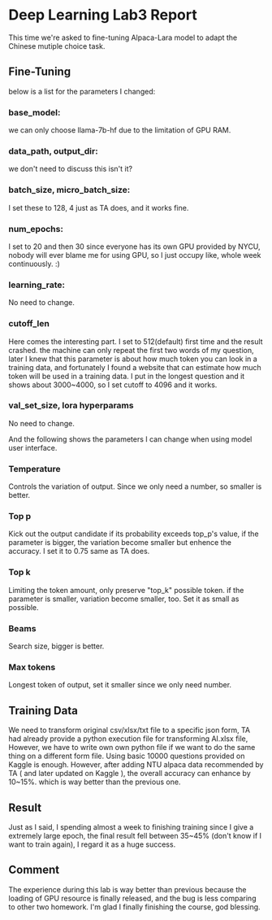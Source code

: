 # Deep Learning Lab3 Report
  This time we're asked to fine-tuning Alpaca-Lara model to adapt the Chinese mutiple choice task.
  
## Fine-Tuning
  below is a list for the parameters I changed:
  
### base_model:
  we can only choose llama-7b-hf due to the limitation of GPU RAM.
### data_path, output_dir:
  we don't need to discuss this isn't it?
### batch_size, micro_batch_size:
  I set these to 128, 4 just as TA does, and it works fine.
### num_epochs:
  I set to 20 and then 30 since everyone has its own GPU provided by NYCU, nobody will ever blame me for using GPU, so I just occupy like, whole week continuously. :)
### learning_rate:
  No need to change.
### cutoff_len
  Here comes the interesting part. I set to 512(default) first time and the result crashed. the machine can only repeat the first two words of my question, later I knew that this parameter is about how much token you can look in a training data, and fortunately I found a website that can estimate how much token will be used in a training data. I put in the longest question and it shows about 3000~4000, so I set cutoff to 4096 and it works.
### val_set_size, lora hyperparams
  No need to change.

  And the following shows the parameters I can change when using model user interface.
  
### Temperature
  Controls the variation of output. Since we only need a number, so smaller is better.
### Top p
  Kick out the output candidate if its probability exceeds top_p's value, if the parameter is bigger, the variation become smaller but enhence the accuracy. I set it to 0.75 same as TA does.
### Top k
  Limiting the token amount, only preserve "top_k" possible token. if the parameter is smaller, variation become smaller, too. Set it as small as possible.
### Beams
  Search size, bigger is better.
### Max tokens
  Longest token of output, set it smaller since we only need number.
  
## Training Data
  We need to transform original csv/xlsx/txt file to a specific json form, TA had already provide a python execution file for transforming AI.xlsx file, However, we have to write own own python file if we want to do the same thing on a different form file. Using basic 10000 questions provided on Kaggle is enough. However, after adding NTU alpaca data recommended by TA ( and later updated on Kaggle ), the overall accuracy can enhance by 10~15%. which is way better than the previous one.
  
## Result
  Just as I said, I spending almost a week to finishing training since I give a extremely large epoch, the final result fell between 35~45% (don't know if I want to train again), I regard it as a huge success.
  
## Comment
  The experience during this lab is way better than previous because the loading of GPU resource is finally released, and the bug is less comparing to other two homework. I'm glad I finally finishing the course, god blessing.
